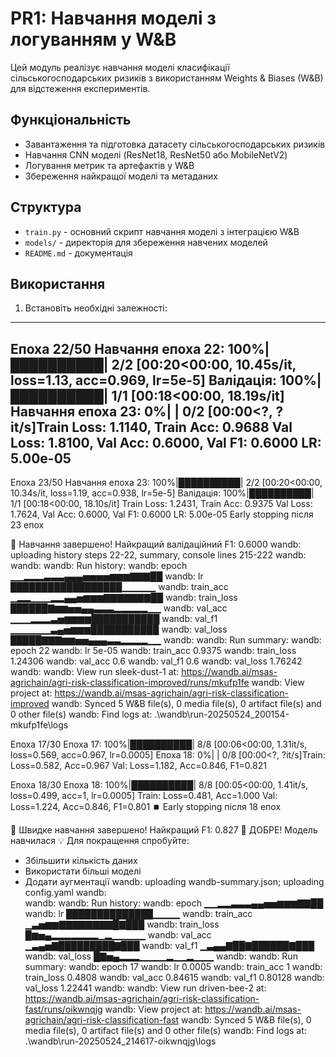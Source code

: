 # PR1: Навчання моделі з логуванням у W&B

Цей модуль реалізує навчання моделі класифікації сільськогосподарських ризиків з використанням Weights & Biases (W&B) для відстеження експериментів.

## Функціональність

- Завантаження та підготовка датасету сільськогосподарських ризиків
- Навчання CNN моделі (ResNet18, ResNet50 або MobileNetV2)
- Логування метрик та артефактів у W&B
- Збереження найкращої моделі та метаданих

## Структура

- `train.py` - основний скрипт навчання моделі з інтеграцією W&B
- `models/` - директорія для збереження навчених моделей
- `README.md` - документація

## Використання

1. Встановіть необхідні залежності:


------------------------------------------------------------
Епоха 22/50
Навчання епоха 22: 100%|██████████| 2/2 [00:20<00:00, 10.45s/it, loss=1.13, acc=0.969, lr=5e-5]
Валідація: 100%|██████████| 1/1 [00:18<00:00, 18.19s/it]
Навчання епоха 23:   0%|          | 0/2 [00:00<?, ?it/s]Train Loss: 1.1140, Train Acc: 0.9688
Val Loss: 1.8100, Val Acc: 0.6000, Val F1: 0.6000
LR: 5.00e-05
------------------------------------------------------------
Епоха 23/50
Навчання епоха 23: 100%|██████████| 2/2 [00:20<00:00, 10.34s/it, loss=1.19, acc=0.938, lr=5e-5]
Валідація: 100%|██████████| 1/1 [00:18<00:00, 18.10s/it]
Train Loss: 1.2431, Train Acc: 0.9375
Val Loss: 1.7624, Val Acc: 0.6000, Val F1: 0.6000
LR: 5.00e-05
Early stopping після 23 епох

🎉 Навчання завершено!
Найкращий валідаційний F1: 0.6000
wandb: uploading history steps 22-22, summary, console lines 215-222
wandb:                                                                                
wandb: 
wandb: Run history:
wandb:      epoch ▁▁▂▂▂▃▃▃▄▄▄▅▅▅▅▆▆▆▇▇▇██
wandb:         lr ██████████████████▁▁▁▁▁
wandb:  train_acc ▁▂▂▁▁▁▂▂▄▄▅▆▆▆▇▇▇▇▇▇▇██
wandb: train_loss ██████▇▆▆▅▅▄▄▃▃▃▂▂▂▂▂▁▁
wandb:    val_acc ▁▁▁▂▂▂▃▅▆▆▆▆███████████
wandb:     val_f1 ▁▁▁▁▁▁▃▄▅▆▆▆███████████
wandb:   val_loss █████▇▇▇▆▆▅▅▄▄▄▃▃▂▂▂▂▁▁
wandb: 
wandb: Run summary:
wandb:      epoch 22
wandb:         lr 5e-05
wandb:  train_acc 0.9375
wandb: train_loss 1.24306
wandb:    val_acc 0.6
wandb:     val_f1 0.6
wandb:   val_loss 1.76242
wandb: 
wandb:  View run sleek-dust-1 at: https://wandb.ai/msas-agrichain/agri-risk-classification-improved/runs/mkufp1fe
wandb:  View project at: https://wandb.ai/msas-agrichain/agri-risk-classification-improved
wandb: Synced 5 W&B file(s), 0 media file(s), 0 artifact file(s) and 0 other file(s)
wandb: Find logs at: .\wandb\run-20250524_200154-mkufp1fe\logs


Епоха 17/30
Епоха 17: 100%|██████████| 8/8 [00:06<00:00,  1.31it/s, loss=0.569, acc=0.967, lr=0.0005]
Епоха 18:   0%|          | 0/8 [00:00<?, ?it/s]Train: Loss=0.582, Acc=0.967
Val: Loss=1.182, Acc=0.846, F1=0.821

Епоха 18/30
Епоха 18: 100%|██████████| 8/8 [00:05<00:00,  1.41it/s, loss=0.499, acc=1, lr=0.0005]
Train: Loss=0.481, Acc=1.000
Val: Loss=1.224, Acc=0.846, F1=0.801
⏹️ Early stopping після 18 епох

🎉 Швидке навчання завершено!
Найкращий F1: 0.827
🎯 ДОБРЕ! Модель навчилася
💡 Для покращення спробуйте:
  - Збільшити кількість даних
  - Використати більші моделі
  - Додати аугментації
wandb: uploading wandb-summary.json; uploading config.yaml
wandb:                                                                                
wandb: 
wandb: Run history:
wandb:      epoch ▁▁▂▂▃▃▃▄▄▅▅▆▆▆▇▇██
wandb:         lr ██████████████▁▁▁▁
wandb:  train_acc ▁▃▅▆▆▇▇▇▇▇▇▇▇█▇███
wandb: train_loss █▆▅▄▂▂▂▂▂▂▂▁▂▁▁▁▁▁
wandb:    val_acc ▁▃▄▅▇█████████▇███
wandb:     val_f1 ▁▃▄▄▇██▇██████▇███
wandb:   val_loss █▇▅▄▂▂▂▁▁▁▁▂▁▁▂▁▁▁
wandb: 
wandb: Run summary:
wandb:      epoch 17
wandb:         lr 0.0005
wandb:  train_acc 1
wandb: train_loss 0.4808
wandb:    val_acc 0.84615
wandb:     val_f1 0.80128
wandb:   val_loss 1.22441
wandb: 
wandb:  View run driven-bee-2 at: https://wandb.ai/msas-agrichain/agri-risk-classification-fast/runs/oikwnqjg
wandb:  View project at: https://wandb.ai/msas-agrichain/agri-risk-classification-fast
wandb: Synced 5 W&B file(s), 0 media file(s), 0 artifact file(s) and 0 other file(s)
wandb: Find logs at: .\wandb\run-20250524_214617-oikwnqjg\logs
